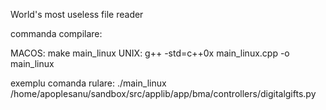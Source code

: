 World's most useless file reader

commanda compilare:

MACOS: make main_linux
UNIX: g++ -std=c++0x main_linux.cpp -o main_linux

exemplu comanda rulare:
./main_linux /home/apoplesanu/sandbox/src/applib/app/bma/controllers/digitalgifts.py
